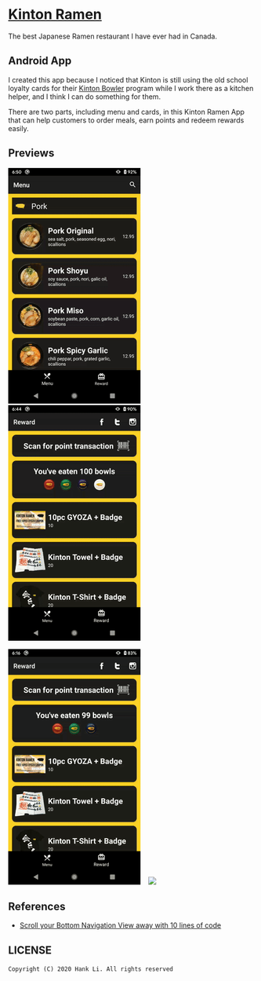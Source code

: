 # [Kinton Ramen](https://www.kintonramen.com/)

The best Japanese Ramen restaurant I have ever had in Canada.

## Android App

I created this app because I noticed that Kinton is still using the old school loyalty cards for their [Kinton Bowler](https://www.kintonramen.com/kintonbowler/) program while I work there as a kitchen helper, and I think I can do something for them.

There are two parts, including menu and cards, in this Kinton Ramen App that can help customers to order meals, earn points and redeem rewards easily.

## Previews

![](./descriptions/preview_1.gif)&nbsp;&nbsp;&nbsp;&nbsp;![](./descriptions/preview_2.gif)

![](./descriptions/preview_3.gif)&nbsp;&nbsp;&nbsp;&nbsp;![](./descriptions/preview_4.gif)

## References

- [Scroll your Bottom Navigation View away with 10 lines of code
](https://android.jlelse.eu/scroll-your-bottom-navigation-view-away-with-10-lines-of-code-346f1ed40e9e)


## LICENSE

```
Copyright (C) 2020 Hank Li. All rights reserved
```